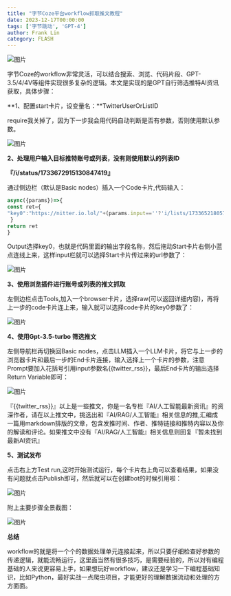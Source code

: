 ```yaml
---
title: "字节Coze平台workflow抓取推文教程"
date: 2023-12-17T00:00:00
tags: ['字节跳动', 'GPT-4']
author: Frank Lin
category: FLASH
---
```



![图片](https://mmbiz.qpic.cn/mmbiz_png/8d8ZEW9VW7YPuOibAcbj6xhD9kPAhIYEauSB9SyQaibA75D0vOicUOiaAn8VYHF5HP4nKAOJYJBN14YThhcz6WbeUw/640?wx_fmt=png&from=appmsg&wxfrom=5&wx_lazy=1&wx_co=1)

字节Coze的workflow非常灵活，可以结合搜索、浏览、代码片段、GPT-3.5/4/4V等组件实现很多复杂的逻辑。本文是实现的是GPT自行筛选推特AI资讯获取，具体步骤：

**1、配置start卡片，设变量名：**TwitterUserOrListID

require我关掉了，因为下一步我会用代码自动判断是否有参数，否则使用默认参数。

![图片](https://mmbiz.qpic.cn/mmbiz_png/8d8ZEW9VW7YPuOibAcbj6xhD9kPAhIYEaag6aNly672Sz3oQB4GSE7rqNQLEibfNpib7fHxuG6AebsGGDmbeick8Cw/640?wx_fmt=png&from=appmsg&wxfrom=5&wx_lazy=1&wx_co=1)

**2、处理用户输入目标推特账号或列表，没有则使用默认的列表ID**

**『/i/status/1733672915130847419』**

通过侧边栏（默认是Basic nodes）插入一个Code卡片,代码输入：  

```javascript
async({params})=>{
const ret={
"key0":"https://nitter.io.lol/"+(params.input==''?'i/lists/1733652180576686386':params.input.replace('@',''))+'/rss'
 }
return ret
}
```

Output选择key0，也就是代码里面的输出字段名称，然后拖动Start卡片右侧小蓝点连线上来，这样input栏就可以选择Start卡片传过来的url参数了：

![图片](https://mmbiz.qpic.cn/mmbiz_png/8d8ZEW9VW7YPuOibAcbj6xhD9kPAhIYEaFpZdSPCzicRzm7dnVS8Sw9BLVKTHfe2XM5cibMMQK7s7PFD7JVAvjyPQ/640?wx_fmt=png&from=appmsg&wxfrom=5&wx_lazy=1&wx_co=1)

**3、使用浏览插件进行账号或列表的推文抓取**

左侧边栏点击Tools,加入一个browser卡片，选择raw(可以返回详细内容)，再将上一步的code卡片连上来，输入就可以选择code卡片的key0参数了：

![图片](https://mmbiz.qpic.cn/mmbiz_png/8d8ZEW9VW7YPuOibAcbj6xhD9kPAhIYEaELySftGfkvcFffqF69ZxhpkribyEceC2TQaZejpRND1AEE9HQYBjIcA/640?wx_fmt=png&from=appmsg&wxfrom=5&wx_lazy=1&wx_co=1)

**4、使用Gpt-3.5-turbo 筛选推文**

左侧导航栏再切换回Basic nodes，点击LLM插入一个LLM卡片，将它与上一步的浏览器卡片和最后一步的End卡片连接，输入选择上一个卡片的参数，注意Prompt要加入花括号引用input参数名{{twitter\_rss}}，最后End卡片的输出选择Return Variable即可：

![图片](https://mmbiz.qpic.cn/mmbiz_png/8d8ZEW9VW7YPuOibAcbj6xhD9kPAhIYEak3k7vUI0Ak7U0FOlfKQLMPuOLHHCxGTyaptENc7VKL9gNB2r93VSag/640?wx_fmt=png&from=appmsg&wxfrom=5&wx_lazy=1&wx_co=1)

『{{twitter\_rss}}』以上是一些推文，你是一名专栏『AI/人工智能最新资讯』的资深作者，请在以上推文中，挑选出和『AI/RAG/人工智能』相关信息的推,汇编成一篇用markdown排版的文章，包含发推时间、作者、推特链接和推特内容以及你的解读和评论。如果推文中没有『AI/RAG/人工智能』相关信息则回复『暂未找到最新AI资讯』

**5、测试发布**

点击右上方Test run,这时开始测试运行，每个卡片右上角可以查看结果，如果没有问题就点击Publish即可，然后就可以在创建bot的时候引用啦：

![图片](https://mmbiz.qpic.cn/mmbiz_png/8d8ZEW9VW7YPuOibAcbj6xhD9kPAhIYEayaibrHKibiapVIKibiabppGklfVnt8x26LYSzPia5wPDfJ4AbCPYluD3ib9iaA/640?wx_fmt=png&from=appmsg&wxfrom=5&wx_lazy=1&wx_co=1)

附上主要步骤全景截图：

![图片](https://mmbiz.qpic.cn/mmbiz_png/8d8ZEW9VW7YPuOibAcbj6xhD9kPAhIYEaxX3CZUJZSl7bYe9hOu8BH4Yl2LIm4o2Y7BlaNMHE2d6pN4y8KfiafFA/640?wx_fmt=png&from=appmsg&wxfrom=5&wx_lazy=1&wx_co=1)

**总结**

workflow的就是将一个个的数据处理单元连接起来，所以只要仔细检查好参数的传递逻辑，就能流畅运行，这里面当然有很多技巧，是需要经验的，所以对有编程基础的人来说更容易上手，如果想玩好workflow，建议还是学习一下编程基础知识，比如Python，最好实战一点爬虫项目，才能更好的理解数据流动和处理的方方面面。


        